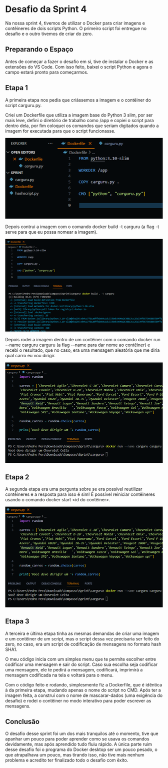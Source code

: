 # Desafio da Sprint 4
Na nossa sprint 4, tivemos de utilizar o Docker para criar imagens e contêineres de dois scripts Python. O primeiro script foi entregue no desafio e o outro tivemos de criar do zero.

## Preparando o Espaço
Antes de começar a fazer o desafio em si, tive de instalar o Docker e as extensões do VS Code. Com isso feito, baixei o script Python e agora o campo estará pronto para começarmos.

## Etapa 1
A primeira etapa nos pedia que criássemos a imagem e o contêiner do script carguru.py.

Criei um Dockerfile que utiliza a imagem base do Python 3 slim, por ser mais leve, defini o diretório de trabalho como /app e copiei o script para dentro dela, por fim coloquei os comandos que seriam digitados quando a imagem for executada para que o script funcionasse.

![Criando imagem do script carguru](../evidencias/desafio/criando_imagem_carguru.png)

Depois contrui a imagem com o comando docker build -t carguru (a flag -t serve para que eu possa nomear a imagem).

![Contruindo imagem do script carguru](../evidencias/desafio/construindo_imagem_carguru.png)

Depois rodei a imagem dentro de um contêiner com o comando docker run --name carguru carguru (a flag --name para dar nome ao contêiner) e recebi o resultado, que no caso, era uma mensagem aleatória que me diria qual carro eu vou dirigir. 

![Rodando Contêiner do script carguru](../evidencias/desafio/rodando_container_carguru.png)

## Etapa 2 
A segunda etapa era uma pergunta sobre se era possível reutilizar contêineres e a resposta para isso é sim! É possível reiniciar contêineres usando o comando docker start <id do contêiner>.

![Rodando Contêiner do script carguru](../evidencias/desafio/rodando_container_carguru.png)

## Etapa 3
A terceira e última etapa tinha as mesmas demandas de criar uma imagem e um contêiner de um script, mas o script dessa vez precisaria ser feito do zero, no caso, era um script de codificação de mensagens no formato hash SHA1.

O meu código inicia com um simples menu que te permite escolher entre codificar uma mensagem e sair do script. Caso sua escolha seja codificar uma mensagem, ele te pedirá a mensagem, codificará, imprimirá a mensagem codificada na tela e voltará para o menu. 


Com o código feito e rodando, simplesmente fiz a Dockerfile, que é idêntica à da primeira etapa, mudando apenas o nome do script no CMD.
Após ter a imagem feita, a construí com o nome de mascarar-dados (uma exigência do desafio) e rodei o contêiner no modo interativo para poder escrever as mensagens.

## Conclusão
O desafio desse sprint foi um dos mais tranquilos até o momento, tive que apanhar um pouco para poder aprender como se usava os comandos devidamente, mas após aprendido tudo fluiu rápido. A única parte ruim desse desafio foi o programa do Docker desktop ser um pouco pesado, o que atrapalhava um pouco, mas tirando isso, não tive mais nenhum problema e acredito ter finalizado todo o desafio com êxito.
